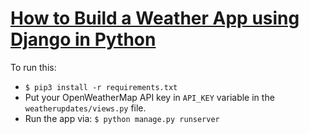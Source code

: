# [How to Build a Weather App using Django in Python]()
To run this:
- `$ pip3 install -r requirements.txt`
- Put your OpenWeatherMap API key in `API_KEY` variable in the `weatherupdates/views.py` file.
- Run the app via: `$ python manage.py runserver`